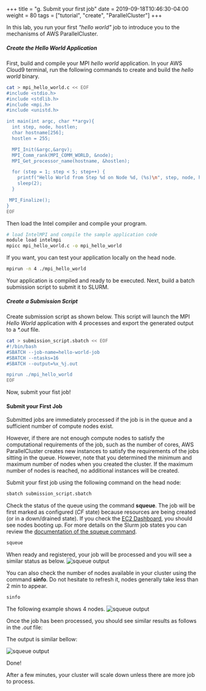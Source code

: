 +++
title = "g. Submit your first job"
date = 2019-09-18T10:46:30-04:00
weight = 80
tags = ["tutorial", "create", "ParallelCluster"]
+++

In this lab, you run your first *"hello world"* job to introduce you to the mechanisms of AWS ParallelCluster.

##### Create the Hello World Application

First, build and compile your MPI *hello world* application. In your AWS Cloud9 terminal, run the following commands to create and build the *hello world* binary.

```bash
cat > mpi_hello_world.c << EOF
#include <stdio.h>
#include <stdlib.h>
#include <mpi.h>
#include <unistd.h>

int main(int argc, char **argv){
  int step, node, hostlen;
  char hostname[256];
  hostlen = 255;

  MPI_Init(&argc,&argv);
  MPI_Comm_rank(MPI_COMM_WORLD, &node);
  MPI_Get_processor_name(hostname, &hostlen);

  for (step = 1; step < 5; step++) {
    printf("Hello World from Step %d on Node %d, (%s)\n", step, node, hostname);
    sleep(2);
  }

 MPI_Finalize();
}
EOF

```

Then load the Intel compiler and compile your program.

```bash
# load IntelMPI and compile the sample application code
module load intelmpi
mpicc mpi_hello_world.c -o mpi_hello_world
```

If you want, you can test your application locally on the head node.

```bash
mpirun -n 4 ./mpi_hello_world
```

Your application is compiled and ready to be executed. Next, build a batch submission script to submit it to SLURM.

##### Create a Submission Script

Create submission script as shown below. This script will launch the MPI *Hello World* application with 4 processes and export the generated output to a *\*.out* file.

```bash
cat > submission_script.sbatch << EOF
#!/bin/bash
#SBATCH --job-name=hello-world-job
#SBATCH --ntasks=16
#SBATCH --output=%x_%j.out

mpirun ./mpi_hello_world
EOF
```

Now, submit your fist job!

#### Submit your First Job

Submitted jobs are immediately processed if the job is in the queue and a sufficient number of compute nodes exist.

However, if there are not enough compute nodes to satisfy the computational requirements of the job, such as the number of cores, AWS ParallelCluster creates new instances to satisfy the requirements of the jobs sitting in the queue. However, note that you determined the minimum and maximum number of nodes when you created the cluster. If the maximum number of nodes is reached, no additional instances will be created.

Submit your first job using the following command on the head node:

```bash
sbatch submission_script.sbatch
```

Check the status of the queue using the command **squeue**. The job will be first marked as configured (*CF* state) because resources are being created (or in a down/drained state). If you check the [EC2 Dashboard](https://console.aws.amazon.com/ec2), you should see nodes booting up. For more details on the Slurm job states you can review the [documentation of the squeue command](hhttps://slurm.schedmd.com/squeue.html#SECTION_JOB-STATE-CODES).


```bash
squeue
```
When ready and registered, your job will be processed and you will see a similar status as below.
![squeue output](/images/hpc-aws-parallelcluster-workshop/squeue-output.png)

You can also check the number of nodes available in your cluster using the command **sinfo**. Do not hesitate to refresh it, nodes generally take less than 2 min to appear.

```bash
sinfo
```
 The following example shows 4 nodes.
![squeue output](/images/hpc-aws-parallelcluster-workshop/sinfo-output.png)

Once the job has been processed, you should see similar results as follows in the *.out* file:

The output is similar bellow:

![squeue output](/images/hpc-aws-parallelcluster-workshop/helloworld-output.png)


Done!

After a few minutes, your cluster will scale down unless there are more job to process.
